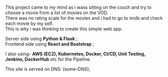 This project came to my mind as i wass sitting on the couch and try to choose a movie from a list of movies on the VOD.   
There was no rating scale for the movies and i had to go to imdb and check each movie by my self.  
This is why i was thinking to create this simple web app.  

Server side using **Python & Flask** ;  
Frontend side using **React and Bootstrap** ;  

I also using- **AWS (EC2), Kubernetes, Docker, CI/CD, Unit Testing, Jenkins, DockerHub** etc for the Pipeline.  

This site is served on DNS: (some-DNS);



